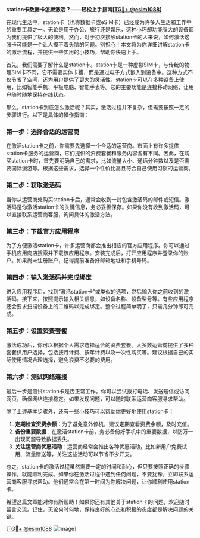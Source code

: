**station卡数据卡怎麽激活？——轻松上手指南[[TG💪+ @esim1088](https://t.me/s/esim1088)]**

在现代生活中，station卡（也称数据卡或eSIM卡）已经成为许多人生活和工作中的重要工具之一。无论是用于办公、旅行还是娱乐，这种小巧却功能强大的设备都为我们提供了极大的便利。然而，对于初次接触station卡的人来说，如何激活这张卡可能是一个让人摸不着头脑的问题。别担心！本文将为你详细讲解station卡的激活流程，并提供一些实用的小技巧，帮助你快速上手。

首先，我们需要了解什么是station卡。station卡是一种虚拟SIM卡，与传统的物理SIM卡不同，它不需要实体卡槽，而是通过电子方式嵌入到设备中。这种方式不仅节省了空间，还为用户提供了更大的灵活性。station卡可以在多种设备上使用，比如智能手机、平板电脑、智能手表等。它的主要功能是连接移动网络，让用户随时随地保持在线状态。

那么，station卡到底怎么激活呢？其实，激活过程并不复杂，但需要按照一定的步骤进行。以下是具体的操作指南：

### 第一步：选择合适的运营商

在激活station卡之前，你需要先选择一个合适的运营商。市面上有许多提供station卡服务的运营商，它们提供的资费套餐和服务内容各有不同。因此，在购买station卡时，首先要明确自己的需求，比如流量大小、通话分钟数以及是否需要国际漫游等。根据这些需求，选择一个性价比高且符合自己使用习惯的运营商。

### 第二步：获取激活码

当你从运营商处购买station卡后，通常会收到一封包含激活码的邮件或短信。激活码是你激活station卡的关键信息，务必妥善保存。如果你没有收到激活码，可以直接联系运营商客服，询问具体的激活方法。

### 第三步：下载官方应用程序

为了方便激活station卡，许多运营商都会推出相应的官方应用程序。你可以通过手机应用商店搜索并下载该应用程序。安装完成后，打开应用程序并登录你的账户。如果尚未注册账户，记得提前准备好邮箱地址和手机号码。

### 第四步：输入激活码并完成绑定

进入应用程序后，找到“激活station卡”或类似的选项，然后输入你之前收到的激活码。接下来，按照提示输入相关信息，如设备名称、设备型号等。有些应用程序还会要求扫描设备上的二维码以完成绑定。整个过程简单明了，只需几分钟即可完成。

### 第五步：设置资费套餐

激活成功后，你可以根据个人需求选择适合的资费套餐。大多数运营商提供了多种套餐供用户选择，包括按月计费、按年计费以及一次性购买等。建议根据自己的实际使用情况合理选择，避免浪费不必要的费用。

### 第六步：测试网络连接

最后一步是测试station卡是否正常工作。你可以尝试拨打电话、发送短信或访问网页，确保网络连接稳定。如果发现问题，可以随时联系运营商客服寻求帮助。

除了上述基本步骤外，还有一些小技巧可以帮助你更好地使用station卡：

1. **定期检查资费余额**：为了避免意外停机，建议定期查看资费余额，及时充值。
2. **备份重要数据**：在激活station卡前，务必备份好手机中的重要数据，以防万一出现问题导致数据丢失。
3. **关注运营商优惠活动**：运营商经常会推出各种优惠活动，比如新用户免费试用、流量赠送等，关注这些活动可以节省不少开支。

总之，station卡的激活过程虽然需要一定的时间和耐心，但只要按照正确的步骤操作，就能顺利完成。如果你在激活过程中遇到任何问题，不要犹豫，立即联系运营商客服寻求帮助。他们通常会在第一时间为你解决问题，让你顺利使用station卡。

希望这篇文章能对你有所帮助！如果你还有其他关于station卡的问题，欢迎随时留言交流。记住，无论何时何地，保持良好的心态和积极的态度都是解决问题的关键。

[[TG💪+ @esim1088](https://t.me/s/esim1088) ![Image](https://i.postimg.cc/4NQfJmqS/Snipaste-2025-05-13-00-14-12.png)]